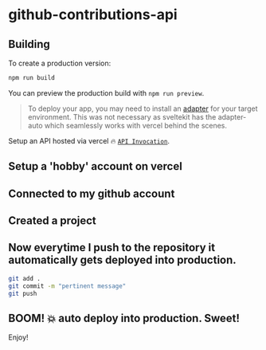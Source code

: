 # github-contributions-api

## Building

To create a production version:

```bash
npm run build
```

You can preview the production build with `npm run preview`.

> To deploy your app, you may need to install an [adapter](https://kit.svelte.dev/docs/adapters) for your target environment.
This was not necessary as sveltekit has the adapter-auto which seamlessly works with vercel behind the scenes.

Setup an API hosted via vercel 🔥 [`API Invocation`](https://github-contributions-api-plum.vercel.app/awindest/2023).

## Setup a 'hobby' account on vercel
## Connected to my github account
## Created a project
## Now everytime I push to the repository it automatically gets deployed into production.

```bash
git add .
git commit -m "pertinent message"
git push
```

## BOOM! 💥 auto deploy into production. Sweet!



Enjoy!

